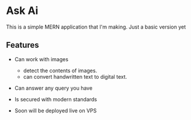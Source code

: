 # Ask Ai

This is a simple MERN application that I'm making. Just a basic version yet

## Features


* Can work with images
    - detect the contents of images.
    - can convert handwritten text to digital text.

* Can answer any query you have

* Is secured with modern standards

* Soon will be deployed live on VPS 

